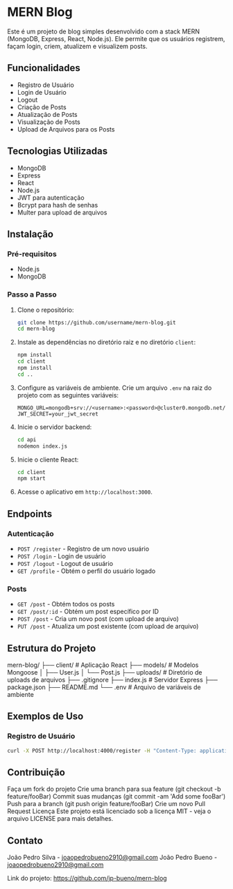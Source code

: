 # MERN Blog

Este é um projeto de blog simples desenvolvido com a stack MERN (MongoDB, Express, React, Node.js). Ele permite que os usuários registrem, façam login, criem, atualizem e visualizem posts.

## Funcionalidades

- Registro de Usuário
- Login de Usuário
- Logout
- Criação de Posts
- Atualização de Posts
- Visualização de Posts
- Upload de Arquivos para os Posts

## Tecnologias Utilizadas

- MongoDB
- Express
- React
- Node.js
- JWT para autenticação
- Bcrypt para hash de senhas
- Multer para upload de arquivos

## Instalação

### Pré-requisitos

- Node.js
- MongoDB

### Passo a Passo

1. Clone o repositório:

    ```sh
    git clone https://github.com/username/mern-blog.git
    cd mern-blog
    ```

2. Instale as dependências no diretório raiz e no diretório `client`:

    ```sh
    npm install
    cd client
    npm install
    cd ..
    ```

3. Configure as variáveis de ambiente. Crie um arquivo `.env` na raiz do projeto com as seguintes variáveis:

    ```env
    MONGO_URL=mongodb+srv://<username>:<password>@cluster0.mongodb.net/
    JWT_SECRET=your_jwt_secret
    ```

4. Inicie o servidor backend:

    ```sh
    cd api
    nodemon index.js
    ```

5. Inicie o cliente React:

    ```sh
    cd client
    npm start
    ```

6. Acesse o aplicativo em `http://localhost:3000`.

## Endpoints

### Autenticação

- `POST /register` - Registro de um novo usuário
- `POST /login` - Login de usuário
- `POST /logout` - Logout de usuário
- `GET /profile` - Obtém o perfil do usuário logado

### Posts

- `GET /post` - Obtém todos os posts
- `GET /post/:id` - Obtém um post específico por ID
- `POST /post` - Cria um novo post (com upload de arquivo)
- `PUT /post` - Atualiza um post existente (com upload de arquivo)

## Estrutura do Projeto
mern-blog/
├── client/ # Aplicação React
├── models/ # Modelos Mongoose
│ ├── User.js
│ └── Post.js
├── uploads/ # Diretório de uploads de arquivos
├── .gitignore
├── index.js # Servidor Express
├── package.json
├── README.md
└── .env # Arquivo de variáveis de ambiente


## Exemplos de Uso

### Registro de Usuário

```sh
curl -X POST http://localhost:4000/register -H "Content-Type: application/json" -d '{"username":"example","password":"password"}'
```

## Contribuição
Faça um fork do projeto
Crie uma branch para sua feature (git checkout -b feature/fooBar)
Commit suas mudanças (git commit -am 'Add some fooBar')
Push para a branch (git push origin feature/fooBar)
Crie um novo Pull Request
Licença
Este projeto está licenciado sob a licença MIT - veja o arquivo LICENSE para mais detalhes.

## Contato
João Pedro Silva - joaopedrobueno2910@gmail.com
João Pedro Bueno - joaopedrobueno2910@gmail.com

Link do projeto: https://github.com/jp-bueno/mern-blog
